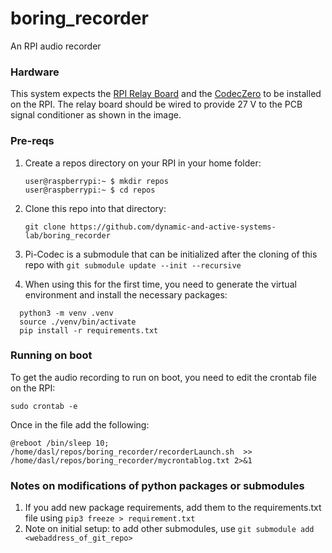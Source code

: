 # boring_recorder
An RPI audio recorder

### Hardware
This system expects the [RPI Relay Board](https://www.waveshare.com/wiki/RPi_Relay_Board) and the [CodecZero](https://www.raspberrypi.com/documentation/accessories/audio.html) to be installed on the RPI. The relay board should be wired to provide 27 V to the PCB signal conditioner as shown in the image. 

### Pre-reqs
1. Create a repos directory on your RPI in your home folder:
   ```
   user@raspberrypi:~ $ mkdir repos
   user@raspberrypi:~ $ cd repos
   ```
2. Clone this repo into that directory:
   ```
   git clone https://github.com/dynamic-and-active-systems-lab/boring_recorder
   ```
3. Pi-Codec is a submodule that can be initialized after the cloning of this repo with 
	`git submodule update --init --recursive`

4. When using this for the first time, you need to generate the virtual environment and install the necessary packages:
  ```
	python3 -m venv .venv
	source ./venv/bin/activate
	pip install -r requirements.txt
  ```
### Running on boot
To get the audio recording to run on boot, you need to edit the crontab file on the RPI:
```
sudo crontab -e
```
Once in the file add the following:
```
@reboot /bin/sleep 10; /home/dasl/repos/boring_recorder/recorderLaunch.sh  >> /home/dasl/repos/boring_recorder/mycrontablog.txt 2>&1
```

### Notes on modifications of python packages or submodules
1. If you add new package requirements, add them to the requirements.txt file using
	`pip3 freeze > requirement.txt`
2. Note on initial setup: to add other submodules, use
`git submodule add <webaddress_of_git_repo>`



